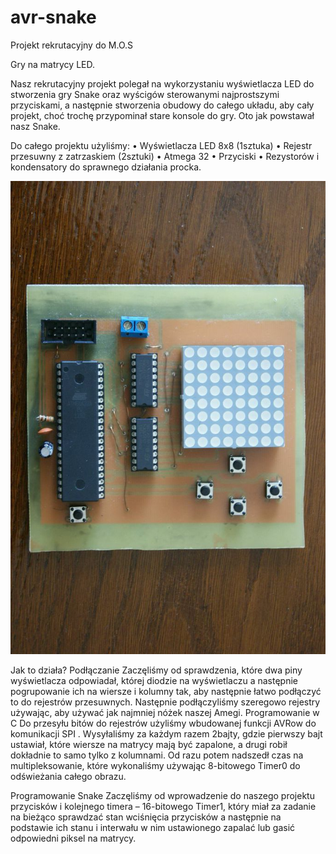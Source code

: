 # avr-snake
Projekt rekrutacyjny do M.O.S

Gry na matrycy LED.

Nasz rekrutacyjny projekt polegał na wykorzystaniu wyświetlacza LED do stworzenia gry Snake oraz wyścigów sterowanymi najprostszymi przyciskami, a następnie stworzenia obudowy do całego układu, aby cały projekt, choć trochę przypominał stare konsole do gry. Oto jak powstawał nasz Snake.

Do całego projektu użyliśmy:
•	Wyświetlacza LED 8x8  (1sztuka)
•	Rejestr przesuwny z zatrzaskiem (2sztuki)
•	Atmega 32
•	Przyciski
•	Rezystorów i kondensatory do sprawnego działania procka.

![alt tag](https://github.com/serek8/avr-snake/blob/master/sample_3.jpg)

Jak to działa?
Podłączanie
Zaczęliśmy od sprawdzenia, które dwa piny wyświetlacza odpowiadał, której diodzie na wyświetlaczu a następnie pogrupowanie ich na wiersze i kolumny tak, aby następnie łatwo podłączyć to do rejestrów przesuwnych. Następnie podłączyliśmy szeregowo rejestry używając, aby używać jak najmniej nóżek naszej Amegi.
Programowanie w C
Do przesyłu bitów do rejestrów użyliśmy wbudowanej funkcji AVRow do komunikacji SPI . Wysyłaliśmy za każdym razem 2bajty, gdzie pierwszy bajt ustawiał, które wiersze na matrycy mają być zapalone, a drugi robił dokładnie to samo tylko z kolumnami. Od razu potem nadszedł czas na multipleksowanie, które wykonaliśmy używając 8-bitowego Timer0 do odświeżania całego obrazu. 

Programowanie Snake 
Zaczęliśmy od wprowadzenie do naszego projektu przycisków i kolejnego timera – 16-bitowego Timer1, który miał za zadanie na bieżąco sprawdzać stan wciśnięcia przycisków a następnie na podstawie ich stanu i interwału w nim ustawionego zapalać lub gasić odpowiedni piksel na matrycy.
